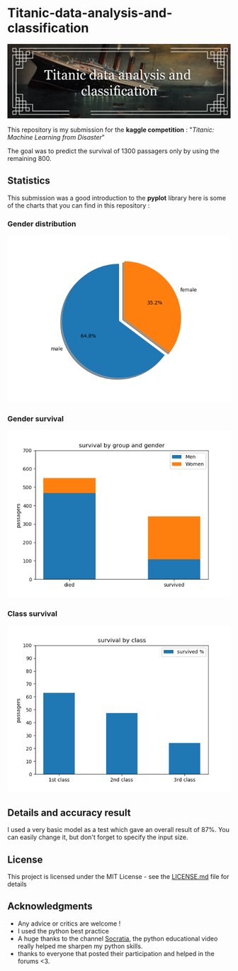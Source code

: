 # Titanic-data-analysis-and-classification

![alt text](https://raw.githubusercontent.com/BasileBron/Titanic-data-analysis-and-classification/master/data/Graphs/banner.jpg)

This repository is my submission for the **kaggle competition** : "*Titanic: Machine Learning from Disaster*"

The goal was to predict the survival of 1300 passagers only by using the remaining 800.

## Statistics

This submission was a good introduction to the **pyplot** library here is some of the charts that you can find in this repository :
### Gender distribution
![alt text](https://raw.githubusercontent.com/BasileBron/Titanic-data-analysis-and-classification/master/data/Graphs/gender_stat.png)

### Gender survival
![alt text](https://raw.githubusercontent.com/BasileBron/Titanic-data-analysis-and-classification/master/data/Graphs/class_gender_survival.png)

### Class survival
![alt text](https://raw.githubusercontent.com/BasileBron/Titanic-data-analysis-and-classification/master/data/Graphs/class.png)

## Details and accuracy result

I used a very basic model as a test which gave an overall result of 87%.
You can easily change it, but don't forget to specify the input size.

## License

This project is licensed under the MIT License - see the [LICENSE.md](LICENSE.md) file for details

## Acknowledgments

* Any advice or critics are welcome !
* I used the python best practice
* A huge thanks to the channel [Socratia](https://www.youtube.com/channel/UCW6TXMZ5Pq6yL6_k5NZ2e0Q), the python educational video really helped me sharpen my python skills.
* thanks to everyone that posted their participation and helped in the forums <3.
